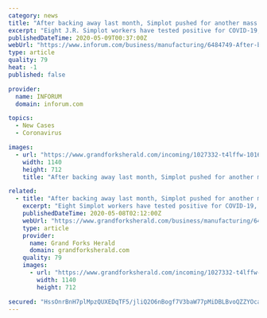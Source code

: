 ```yaml
---
category: news
title: "After backing away last month, Simplot pushed for another mass coronavirus test; eight employees there have tested positive"
excerpt: "Eight J.R. Simplot workers have tested positive for COVID-19, and company leaders are pushing for a large-scale test of their employees."
publishedDateTime: 2020-05-09T00:37:00Z
webUrl: "https://www.inforum.com/business/manufacturing/6484749-After-backing-away-last-month-Simplot-pushed-for-another-mass-coronavirus-test-eight-employees-there-have-tested-positive"
type: article
quality: 79
heat: -1
published: false

provider:
  name: INFORUM
  domain: inforum.com

topics:
  - New Cases
  - Coronavirus

images:
  - url: "https://www.grandforksherald.com/incoming/1027332-t4lffw-10160709_SimplotVo.Still001.jpg/alternates/BASE_LANDSCAPE/10160709_SimplotVo.Still001.jpg"
    width: 1140
    height: 712
    title: "After backing away last month, Simplot pushed for another mass coronavirus test; eight employees there have tested positive"

related:
  - title: "After backing away last month, Simplot pushed for another mass coronavirus test; eight employees there have tested positive"
    excerpt: "Eight Simplot workers have tested positive for COVID-19, and company leaders are pushing for a large-scale test of their employees."
    publishedDateTime: 2020-05-08T02:12:00Z
    webUrl: "https://www.grandforksherald.com/business/manufacturing/6483091-After-backing-away-last-month-Simplot-pushed-for-another-mass-coronavirus-test-eight-employees-there-have-tested-positive"
    type: article
    provider:
      name: Grand Forks Herald
      domain: grandforksherald.com
    quality: 79
    images:
      - url: "https://www.grandforksherald.com/incoming/1027332-t4lffw-10160709_SimplotVo.Still001.jpg/alternates/BASE_LANDSCAPE/10160709_SimplotVo.Still001.jpg"
        width: 1140
        height: 712

secured: "HssOnrBnH7plMpzQUXEDqTF5/jliQ2O6nBogf7V3baW77pMiDBLBvoQZZYOcanlgh6dDqT1LiAhyx9k571wPiHNQfC1d81SJ4F2Vz7i/xDtm3hnTH5yKHNh3JBSgllFV+USj06kYGnL2V3y4YkCK8eJ5Y9OyxOKcpwiLe27oGqNhuMJgCry+3ZBRaTvBpt33NQ2VqzxmHChLuAYDuTg1kfPSZhfs2lTc/ILfnXP7jK0S8WO9fJi2NZZZgel4035hGWux1Jm3W9Pv0Xen3aJk95+5e6f/GQGedxzqXgJtmrSglln4xCfnXxIAFCMcOy3C;a30KIVrIjYr0BIkdW5Guqw=="
---
```


